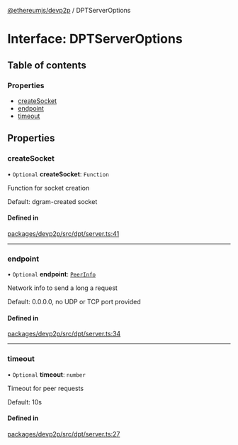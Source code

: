 [@ethereumjs/devp2p](../README.md) / DPTServerOptions

# Interface: DPTServerOptions

## Table of contents

### Properties

- [createSocket](DPTServerOptions.md#createsocket)
- [endpoint](DPTServerOptions.md#endpoint)
- [timeout](DPTServerOptions.md#timeout)

## Properties

### createSocket

• `Optional` **createSocket**: `Function`

Function for socket creation

Default: dgram-created socket

#### Defined in

[packages/devp2p/src/dpt/server.ts:41](https://github.com/ethereumjs/ethereumjs-monorepo/blob/master/packages/devp2p/src/dpt/server.ts#L41)

___

### endpoint

• `Optional` **endpoint**: [`PeerInfo`](PeerInfo.md)

Network info to send a long a request

Default: 0.0.0.0, no UDP or TCP port provided

#### Defined in

[packages/devp2p/src/dpt/server.ts:34](https://github.com/ethereumjs/ethereumjs-monorepo/blob/master/packages/devp2p/src/dpt/server.ts#L34)

___

### timeout

• `Optional` **timeout**: `number`

Timeout for peer requests

Default: 10s

#### Defined in

[packages/devp2p/src/dpt/server.ts:27](https://github.com/ethereumjs/ethereumjs-monorepo/blob/master/packages/devp2p/src/dpt/server.ts#L27)
